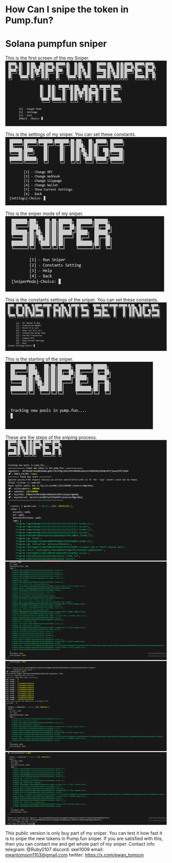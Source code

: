 # How Can I snipe the token in Pump.fun?
# Solana pumpfun sniper

This is the first screen of the my Sniper.
![image](./screenshots/1.png)

This is the settings of my sniper.
You can set these constants.
![image](./screenshots/3.png)

This is the sniper mode of my sniper.
![image](./screenshots/2.png)

This is the constants settings of the sniper.
You can set these constants.
![image](./screenshots/4.png)

This is the starting of the sniper.
![image](./screenshots/5.png)

These are the steps of the sniping process.
![image](./screenshots/6.png)
![image](./screenshots/7.png)
![image](./screenshots/8.png)
![image](./screenshots/9.png)

This public version is only buy part of my sniper.
You can test it how fast it is to snipe the new tokens in Pump.fun sniper.
If you are satisfied with this, then you can contact me and get whole part of my sniper.
Contact info
telegram: @Ruby0107
discord: skel1009
email: ewantomson1103@gmail.com
twitter: https://x.com/ewan_tomson
